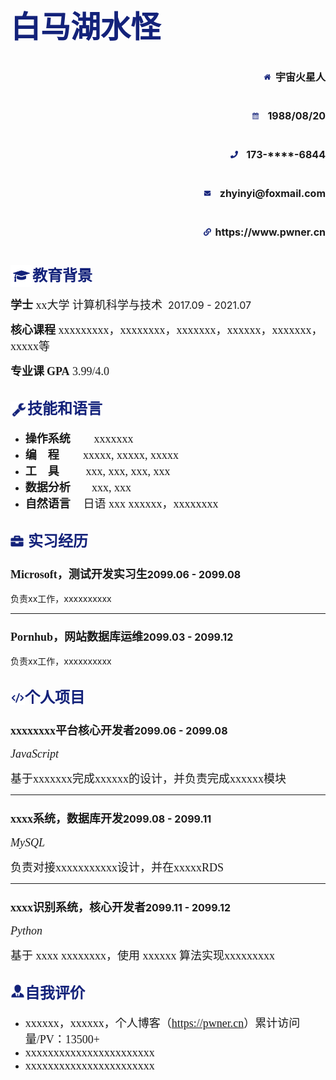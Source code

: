 <h1>
  <span><font face="华文中宋" size=7 color=#13227a>白马湖水怪</font></span>
  <ul>
    <p align="right"><img src="../assets/home.svg" width="12px"> <font size=3>宇宙火星人</font></p>
    <p align="right"><img src="../assets/rili.svg" width="12px"> &nbsp;<font size=3>1988/08/20</font></p>
    <p align="right"><img src="../assets/phone-solid.svg" width="12px"> &nbsp;<font size=3>173-****-6844</font></p>
    <p align="right"><img src="../assets/envelope-solid.svg" width="12px">  &nbsp;<font size=3>zhyinyi@foxmail.com</font></p>
    <p align="right"><img src="../assets/website.svg" width="12px">&nbsp;<font size=3>https://www.pwner.cn</font></p>
  </ul>
   <ul>
    </ul>
</h1>







## <img src="../assets/graduation-cap-solid.svg" width="35px" style="position:relative; top:10px;"><font face="华文中宋" size=5 color=#13227a>教育背景</font>

<font face="宋体" size=4>**学士** xx大学 计算机科学与技术  </font><span class="right"><font size=3>2017.09 - 2021.07</font></span>

<font face="宋体" size=4>**核心课程**</font><font face="宋体" size=4> xxxxxxxxx，xxxxxxxx，xxxxxxx，xxxxxx，xxxxxxx，xxxxx等</font>

<font face="宋体" size=4>**专业课**</font> <font face="Times New Roman" size=4>**GPA**&nbsp;3.99/4.0</font>

## <img src="../assets/banshou.svg" width="27px" style="position:relative; top:7px;"><font face="华文中宋" size=5 color=#13227a>技能和语言</font>

- <font face="华文中宋" size=4>**操作系统**</font>       &nbsp;&nbsp;&nbsp;&nbsp;<font face="Times New Roman" size=4>&nbsp;&nbsp;&nbsp;&nbsp;xxxxxxx</font>
- <font face="黑体" size=4>**编&nbsp;&nbsp;&nbsp; 程** </font>       &nbsp;&nbsp;&nbsp;&nbsp;<font face="Times New Roman" size=4>&nbsp;&nbsp;&nbsp;&nbsp;xxxxx, xxxxx, xxxxx</font>
- <font face="黑体" size=4>**工&nbsp;&nbsp;&nbsp; 具** </font>      &nbsp;&nbsp;&nbsp;&nbsp;<font face="Times New Roman" size=4> &nbsp;&nbsp;&nbsp;&nbsp;xxx, xxx, xxx, xxx</font>
- <font face="黑体" size=4>**数据分析** </font>       &nbsp;&nbsp;&nbsp;<font face="Times New Roman" size=4>&nbsp;&nbsp;&nbsp;&nbsp;xxx, xxx</font>
- <font face="黑体" size=4>**自然语言**      </font>       &nbsp;&nbsp;&nbsp;<font face="宋体" size=4>&nbsp;日语<font face="Times New Roman" size=4> xxx</font> xxxxxx，xxxxxxxx</font>

## <img src="../assets/briefcase-solid.svg" width="23px" style="position:relative; top:3px;right:1px">&nbsp;<font face="华文中宋" size=5 color=#13227a>实习经历</font>

### <font face="黑体" size=4>Microsoft，</font><font face="华文宋体" size=4 >测试开发实习生</font></font><span class="right"><font size=3>2099.06 - 2099.08</font></span>

负责xx工作，xxxxxxxxxx

---

### <font face="黑体" size=4>Pornhub，</font><font face="华文宋体" size=4 >网站数据库运维</font><span class="right"><font size=3>2099.03 - 2099.12</font></span><br>

负责xx工作，xxxxxxxxxx


## <img src="../assets/code.svg" width="23px" style="position:relative; top:4px;"><font face="华文中宋" size=5 color=#13227a>个人项目</font>

### <font face="黑体" size=4>xxxxxxxx平台</font><font face="华文宋体" size=4 >核心开发者</font><span class="right"><font size=3>2099.06 - 2099.08</font></span>

<font face="Times New Roman" size=4>*JavaScript*</font>

<font face="宋体" size=4>基于xxxxxxx完成xxxxxx的设计，并负责完成xxxxxx模块</font>

---

### <font face="黑体" size=4>xxxx系统，</font><font face="华文宋体" size=4 >数据库开发</font><span class="right"><font size=3>2099.08 - 2099.11</font></span>

<font face="Times New Roman" size=4>*MySQL*</font>

<font face="宋体" size=4>负责对接xxxxxxxxxxx设计，并在xxxxx<font face="Times New Roman" size=4>RDS</font> </font>

---

### <font face="黑体" size=4>xxxx识别系统，</font><font face="华文宋体" size=4 >核心开发者</font><span class="right"><font size=3>2099.11 - 2099.12</font></span>

<font face="Times New Roman" size=4>*Python*</font>

<font face="宋体" size=4>基于 <font face="Times New Roman" size=4>xxxx</font> xxxxxxxx，使用 <font face="Times New Roman" size=4>xxxxxx</font> 算法实现xxxxxxxxx</font>


## <img src="../assets/man.svg" width="23px"><font face="华文中宋" size=5 color=#13227a>自我评价</font>

- <font face="宋体" size=4>xxxxxx，xxxxxx，个人博客（<font face="Times New Roman" size=4>https://pwner.cn</font>）累计访问量/<font face="Times New Roman" size=4>PV：13500+</font></font>
- <font face="宋体" size=4>xxxxxxxxxxxxxxxxxxxxxxx</font>
- <font face="宋体" size=4>xxxxxxxxxxxxxxxxxxxxxxx</font>
